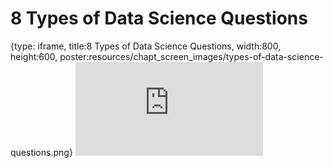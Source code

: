 # 8 Types of Data Science Questions
 
{type: iframe, title:8 Types of Data Science Questions, width:800, height:600, poster:resources/chapt_screen_images/types-of-data-science-questions.png}
![](https://datatrail-jhu.github.io/DataTrail/no_toc/types-of-data-science-questions.html)
 

 
